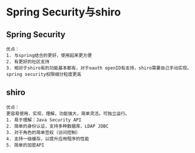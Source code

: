 # Spring Security与shiro
## Spring Security
	优点：
    1. 与spring结合的更好，使用起来更方便
    2. 有更好的社区支持
    3. 相对于shiro有的功能基本都有，对于oauth openID有支持，shiro需要自己手动实现。spring security权限细分粒度更高

## shiro
	优点：
    更容易使用，实现，理解，功能强大，简单灵活。可独立运行。
    1. 易于理解：Java Security API
    2. 简单的身份认证，支持多种数据库，LDAP JDBC
    3. 对于角色的简单签权（访问控制）
    4. 支持一级缓存，以提升应用程序的性能
    5. 简单的加密API